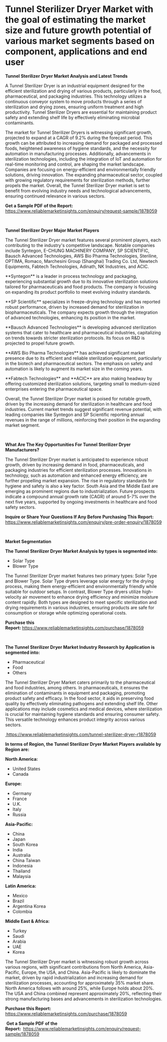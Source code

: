 <p><h1>Tunnel Sterilizer Dryer Market with the goal of estimating the market size and future growth potential of various market segments based on component, applications and end user</h1></p><p><strong>Tunnel Sterilizer Dryer Market Analysis and Latest Trends</strong></p>
<p><p>A Tunnel Sterilizer Dryer is an industrial equipment designed for the efficient sterilization and drying of various products, particularly in the food, pharmaceutical, and packaging industries. This technology utilizes a continuous conveyor system to move products through a series of sterilization and drying zones, ensuring uniform treatment and high productivity. Tunnel Sterilizer Dryers are essential for maintaining product safety and extending shelf life by effectively eliminating microbial contaminants.</p><p>The market for Tunnel Sterilizer Dryers is witnessing significant growth, projected to expand at a CAGR of 9.2% during the forecast period. This growth can be attributed to increasing demand for packaged and processed foods, heightened awareness of hygiene standards, and the necessity for automation in manufacturing processes. Additionally, advancements in sterilization technologies, including the integration of IoT and automation for real-time monitoring and control, are shaping the market landscape. Companies are focusing on energy-efficient and environmentally friendly solutions, driving innovation. The expanding pharmaceutical sector, coupled with growing regulatory requirements for sterilization methods, further propels the market. Overall, the Tunnel Sterilizer Dryer market is set to benefit from evolving industry needs and technological advancements, ensuring continued relevance in various sectors.</p></p>
<p><strong>Get a Sample PDF of the Report:&nbsp;</strong> <a href="https://www.reliablemarketinsights.com/enquiry/request-sample/1878059?utm_campaign=3369&utm_medium=2&utm_source=Github&utm_content=ia&utm_term=12042025&utm_id=tunnel-sterilizer-dryer">https://www.reliablemarketinsights.com/enquiry/request-sample/1878059</a></p>
<p>&nbsp;</p>
<p><strong>Tunnel Sterilizer Dryer Major Market Players</strong></p>
<p><p>The Tunnel Sterilizer Dryer market features several prominent players, each contributing to the industry's competitive landscape. Notable companies include Syntegon, E-CHUNG MACHINERY COMPANY, SP SCIENTIFIC, Bausch Advanced Technologies, AWS Bio Pharma Technologies, Steriline, OPTIMA, Romaco, Marchesini Group (Shanghai) Trading Co. Ltd, Newtech Equipments, Fabtech Technologies, Adinath, NK Industries, and ACIC.</p><p>**Syntegon** is a leader in process technology and packaging, experiencing substantial growth due to its innovative sterilization solutions tailored for pharmaceuticals and food products. The company is focusing on expanding its product portfolio to meet evolving industry standards.</p><p>**SP Scientific** specializes in freeze-drying technology and has reported robust performance, driven by increased demand for sterilization in biopharmaceuticals. The company expects growth through the integration of advanced technologies, enhancing its position in the market.</p><p>**Bausch Advanced Technologies** is developing advanced sterilization systems that cater to healthcare and pharmaceutical industries, capitalizing on trends towards stricter sterilization protocols. Its focus on R&D is projected to propel future growth.</p><p>**AWS Bio Pharma Technologies** has achieved significant market presence due to its efficient and reliable sterilization equipment, particularly in the biotech and pharmaceutical sectors. The emphasis on safety and automation is likely to augment its market size in the coming years.</p><p>**Fabtech Technologies** and **ACIC** are also making headway by offering customized sterilization solutions, targeting small to medium-sized enterprises entering the pharmaceutical space.</p><p>Overall, the Tunnel Sterilizer Dryer market is poised for notable growth, driven by the increasing demand for sterilization in healthcare and food industries. Current market trends suggest significant revenue potential, with leading companies like Syntegon and SP Scientific reporting annual revenues in the range of millions, reinforcing their position in the expanding market segment.</p></p>
<p>&nbsp;</p>
<p><strong>What Are The Key Opportunities For Tunnel Sterilizer Dryer Manufacturers?</strong></p>
<p><p>The Tunnel Sterilizer Dryer market is anticipated to experience robust growth, driven by increasing demand in food, pharmaceuticals, and packaging industries for efficient sterilization processes. Innovations in technology, such as automation and enhanced energy efficiency, are further propelling market expansion. The rise in regulatory standards for hygiene and safety is also a key factor. South Asia and the Middle East are emerging as prominent regions due to industrialization. Future prospects indicate a compound annual growth rate (CAGR) of around 5-7% over the next five years, supported by ongoing investments in healthcare and food safety sectors.</p></p>
<p><strong>Inquire or Share Your Questions If Any Before Purchasing This Report:</strong> <a href="https://www.reliablemarketinsights.com/enquiry/pre-order-enquiry/1878059?utm_campaign=3369&utm_medium=2&utm_source=Github&utm_content=ia&utm_term=12042025&utm_id=tunnel-sterilizer-dryer">https://www.reliablemarketinsights.com/enquiry/pre-order-enquiry/1878059</a></p>
<p>&nbsp;</p>
<p><strong>Market Segmentation</strong></p>
<p><strong>The Tunnel Sterilizer Dryer Market Analysis by types is segmented into:</strong></p>
<p><ul><li>Solar Type</li><li>Blower Type</li></ul></p>
<p><p>The Tunnel Sterilizer Dryer market features two primary types: Solar Type and Blower Type. Solar Type dryers leverage solar energy for the drying process, making them energy-efficient and environmentally friendly while suitable for outdoor setups. In contrast, Blower Type dryers utilize high-velocity air movement to enhance drying efficiency and minimize moisture content rapidly. Both types are designed to meet specific sterilization and drying requirements in various industries, ensuring products are safe for consumption or storage while optimizing operational costs.</p></p>
<p><strong>Purchase this Report:&nbsp;</strong><a href="https://www.reliablemarketinsights.com/purchase/1878059?utm_campaign=3369&utm_medium=2&utm_source=Github&utm_content=ia&utm_term=12042025&utm_id=tunnel-sterilizer-dryer">https://www.reliablemarketinsights.com/purchase/1878059</a></p>
<p>&nbsp;</p>
<p><strong>The Tunnel Sterilizer Dryer Market Industry Research by Application is segmented into:</strong></p>
<p><ul><li>Pharmaceutical</li><li>Food</li><li>Others</li></ul></p>
<p><p>The Tunnel Sterilizer Dryer Market caters primarily to the pharmaceutical and food industries, among others. In pharmaceuticals, it ensures the elimination of contaminants in equipment and packaging, promoting product safety and efficacy. In the food sector, it aids in preserving food quality by effectively eliminating pathogens and extending shelf life. Other applications may include cosmetics and medical devices, where sterilization is crucial for maintaining hygiene standards and ensuring consumer safety. This versatile technology enhances product integrity across various sectors.</p></p>
<p><a href="https://www.reliablemarketinsights.com/tunnel-sterilizer-dryer-r1878059?utm_campaign=3369&utm_medium=2&utm_source=Github&utm_content=ia&utm_term=12042025&utm_id=tunnel-sterilizer-dryer">&nbsp;https://www.reliablemarketinsights.com/tunnel-sterilizer-dryer-r1878059</a></p>
<p><strong>In terms of Region, the Tunnel Sterilizer Dryer Market Players available by Region are:</strong></p>
<p>
    <p> <strong> North America: </strong>
        <ul>
            <li>United States</li>
            <li>Canada</li>
        </ul>
        </p> 
    <p> <strong> Europe: </strong>
        <ul>
            <li>Germany</li>
            <li>France</li>
            <li>U.K.</li>
            <li>Italy</li>
            <li>Russia</li>
        </ul>
        </p> 
    <p> <strong> Asia-Pacific: </strong>
        <ul>
            <li>China</li>
            <li>Japan</li>
            <li>South Korea</li>
            <li>India</li>
            <li>Australia</li>
            <li>China Taiwan</li>
            <li>Indonesia</li>
            <li>Thailand</li>
            <li>Malaysia</li>
        </ul>
        </p> 
    <p> <strong> Latin America: </strong>
        <ul>
            <li>Mexico</li>
            <li>Brazil</li>
            <li>Argentina Korea</li>
            <li>Colombia</li>
        </ul>
        </p> 
    <p> <strong> Middle East & Africa: </strong>
        <ul>
            <li>Turkey</li>
            <li>Saudi</li>
            <li>Arabia</li>
            <li>UAE</li>
            <li>Korea</li>
        </ul>
    </p>
    </p>
<p><p>The Tunnel Sterilizer Dryer market is witnessing robust growth across various regions, with significant contributions from North America, Asia-Pacific, Europe, the USA, and China. Asia-Pacific is likely to dominate the market, driven by rapid industrialization and increasing demand for sterilization processes, accounting for approximately 35% market share. North America follows with around 25%, while Europe holds about 20%. The USA and China combined represent approximately 20%, reflecting their strong manufacturing bases and advancements in sterilization technologies.</p></p>
<p><strong>Purchase this Report: </strong><a href="https://www.reliablemarketinsights.com/purchase/1878059?utm_campaign=3369&utm_medium=2&utm_source=Github&utm_content=ia&utm_term=12042025&utm_id=tunnel-sterilizer-dryer">https://www.reliablemarketinsights.com/purchase/1878059</a></p>
<p>&nbsp;<strong>Get a Sample PDF of the Report:&nbsp;&nbsp;</strong><a href="https://www.reliablemarketinsights.com/enquiry/request-sample/1878059?utm_campaign=3369&utm_medium=2&utm_source=Github&utm_content=ia&utm_term=12042025&utm_id=tunnel-sterilizer-dryer">https://www.reliablemarketinsights.com/enquiry/request-sample/1878059</a></p>
<p><strong></strong></p>
<p><p></p><p></p><p></p></p>